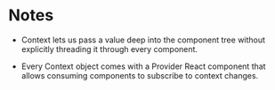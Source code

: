 # Notes
- Context lets us pass a value deep into the component tree
 without explicitly threading it through every component.
 
 - Every Context object comes with a Provider React component that allows consuming components to subscribe to context changes.